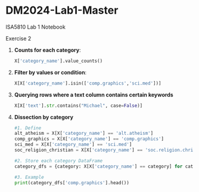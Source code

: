 # DM2024-Lab1-Master

ISA5810 Lab 1 Notebook

Exercise 2
1. **Counts for each category**:
   ```python
   X['category_name'].value_counts()

2. **Filter by values or condition**:
   ```python
   X[X['category_name'].isin(['comp.graphics','sci.med'])]

3. **Querying rows where a text column contains certain keywords**
   ```python
   X[X['text'].str.contains("Michael", case=False)]

4. **Dissection by category**
   ```python
   #1. Define
   alt_atheism = X[X['category_name'] == 'alt.atheism']
   comp_graphics = X[X['category_name'] == 'comp.graphics']
   sci_med = X[X['category_name'] == 'sci.med']
   soc_religion_christian = X[X['category_name'] == 'soc.religion.christian']

   #2. Store each category DataFrame
   category_dfs = {category: X[X['category_name'] == category] for category in X['category_name'].unique()}

   #3. Example
   print(category_dfs['comp.graphics'].head())
